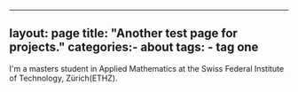
---
layout: page
title: "Another test page for projects."
categories:- about
tags: - tag one
---


I'm a masters student in Applied Mathematics at the Swiss Federal Institute of Technology, Zürich(ETHZ).
